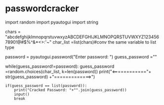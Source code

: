 # passwordcracker

import random
import pyautogui
import string

chars = "abcdefghijklmnopqrstuvwxyzABCDEFGHIJKLMNOPQRSTUVWXYZ1234567890!@#$%^&*<>:'~"
char_list =list(chars)#conv the same variable to list type

password = pyautogui.password("Enter password: ")
guess_password =""


while(guess_password!=password):
    guess_password =random.choices(char_list, k=len(password))
    print("<============"+ str(guess_password) +"=============>")

    if(guess_password == list(password)):
        print("Cracked Password: "+"".join(guess_password))
        input()
        break
